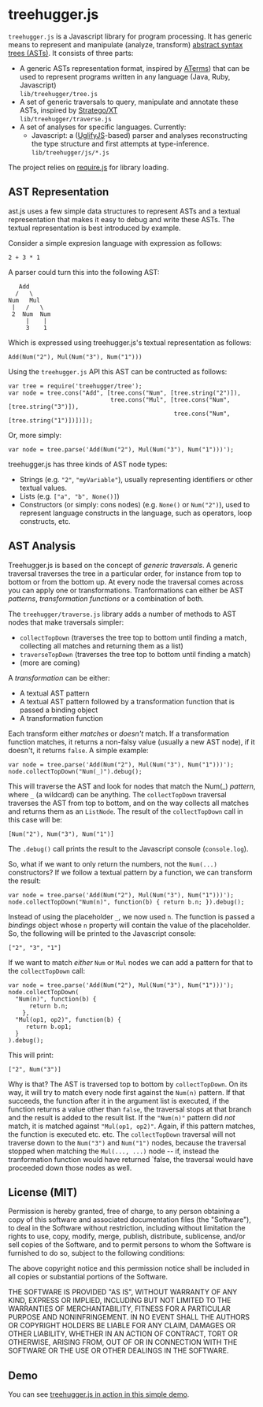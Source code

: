 treehugger.js
=============

`treehugger.js` is a Javascript library for program processing. It
has generic means to represent and manipulate (analyze, transform)
[abstract syntax trees (ASTs)](http://en.wikipedia.org/wiki/Abstract_syntax_tree).
It consists of three parts:

* A generic ASTs representation format, inspired by [ATerms](http://www.meta-environment.org/Meta-Environment/ATerms))
  that can be used to represent programs written in any language (Java, Ruby, Javascript)  
  `lib/treehugger/tree.js`
* A set of generic traversals to query, manipulate and annotate these ASTs,
  inspired by [Stratego/XT](http://strategoxt.org)  
  `lib/treehugger/traverse.js`
* A set of analyses for specific languages. Currently:
  - Javascript: a ([UglifyJS](https://github.com/mishoo/UglifyJS)-based) parser
    and analyses reconstructing the type structure and first attempts at type-inference.  
    `lib/treehugger/js/*.js`

The project relies on [require.js](http://requirejs.org) for library loading.

AST Representation
------------------

ast.js uses a few simple data structures to represent ASTs and a textual representation
that makes it easy to debug and write these ASTs. The textual representation
is best introduced by example.

Consider a simple expresion language with expression as follows:

    2 + 3 * 1

A parser could turn this into the following AST:

       Add
      /   \
    Num   Mul
     |   /   \
     2  Num  Num
         |    |
         3    1

Which is expressed using treehugger.js's textual representation as follows:

    Add(Num("2"), Mul(Num("3"), Num("1")))

Using the `treehugger.js` API this AST can be contructed as follows:

    var tree = require('treehugger/tree');
    var node = tree.cons("Add", [tree.cons("Num", [tree.string("2")]),
                                 tree.cons("Mul", [tree.cons("Num", [tree.string("3")]),
                                                   tree.cons("Num", [tree.string("1")])])]);

Or, more simply:

    var node = tree.parse('Add(Num("2"), Mul(Num("3"), Num("1")))');

treehugger.js has three kinds of AST node types:

* Strings (e.g. `"2"`, `"myVariable"`), usually representing identifiers or other
  textual values.
* Lists (e.g. `["a", "b", None()]`)
* Constructors (or simply: cons nodes) (e.g. `None()` or `Num("2")`), used to represent
  language constructs in the language, such as operators, loop constructs, etc.


AST Analysis
------------

Treehugger.js is based on the concept of _generic traversals_. A generic traversal
traverses the tree in a particular order, for instance from top to bottom or from
the bottom up. At every node the traversal comes across you can apply one or transformations.
Tranformations can either be AST _patterns_, _transformation functions_ or a combination of both.

The `treehugger/traverse.js` library adds a number of methods to AST nodes that make traversals simpler:

* `collectTopDown` (traverses the tree top to bottom until finding a match, collecting all matches and returning them as a list)
* `traverseTopDown` (traverses the tree top to bottom until finding a match)
* (more are coming)

A _transformation_ can be either:

* A textual AST pattern
* A textual AST pattern followed by a transformation function that is passed a binding object
* A transformation function

Each transform either _matches_ or _doesn't_ match. If a transformation function matches,
it returns a non-falsy value (usually a new AST node), if it doesn't, it returns `false`.
A simple example:

    var node = tree.parse('Add(Num("2"), Mul(Num("3"), Num("1")))');
    node.collectTopDown("Num(_)").debug();

This will traverse the AST and look for nodes that match the Num(_) _pattern_,
where `_` (a wildcard) can be anything. The `collectTopDown` traversal traverses
the AST from top to bottom, and on the way collects all matches and returns them
as an `ListNode`. The result of the `collectTopDown` call in this case will be:

    [Num("2"), Num("3"), Num("1")]

The `.debug()` call prints the result to the Javascript console (`console.log`).

So, what if we want to only return the numbers, not the `Num(...)` constructors?
If we follow a textual pattern by a function, we can transform the result:

    var node = tree.parse('Add(Num("2"), Mul(Num("3"), Num("1")))');
    node.collectTopDown("Num(n)", function(b) { return b.n; }).debug();

Instead of using the placeholder `_`, we now used `n`. The function is passed a
_bindings_ object whose `n` property will contain the value of the placeholder.
So, the following will be printed to the Javascript console:

    ["2", "3", "1"]

If we want to match _either_ `Num` or `Mul` nodes we can add a pattern for that
to the `collectTopDown` call:

    var node = tree.parse('Add(Num("2"), Mul(Num("3"), Num("1")))');
    node.collectTopDown(
      "Num(n)", function(b) {
          return b.n;
        },
      "Mul(op1, op2)", function(b) {
         return b.op1;
      }
    ).debug();

This will print:

    ["2", Num("3")]

Why is that? The AST is traversed top to bottom by `collectTopDown`. On its way, it will
try to match every node first against the `Num(n)` pattern. If that succeeds,
the function after it in the argument list is executed, if the function returns
a value other than `false`, the traversal stops at that branch and the result
is added to the result list. If the `"Num(n)"` pattern did _not_ match, it is
matched against `"Mul(op1, op2)"`. Again, if this pattern matches, the function
is executed etc. etc. The `collectTopDown` traversal will not traverse down to the
`Num("3")` and `Num("1")` nodes, because the traversal stopped when matching the
`Mul(..., ...)` node -- if, instead the tranformation function would have returned
`false, the traversal would have proceeded down those nodes as well.

License (MIT)
-------------

Permission is hereby granted, free of charge, to any person obtaining a copy of this
software and associated documentation files (the "Software"), to deal in the Software
without restriction, including without limitation the rights to use, copy, modify,
merge, publish, distribute, sublicense, and/or sell copies of the Software, and to
permit persons to whom the Software is furnished to do so, subject to the following
conditions:

The above copyright notice and this permission notice shall be included in all copies
or substantial portions of the Software.

THE SOFTWARE IS PROVIDED "AS IS", WITHOUT WARRANTY OF ANY KIND, EXPRESS OR IMPLIED,
INCLUDING BUT NOT LIMITED TO THE WARRANTIES OF MERCHANTABILITY, FITNESS FOR A
PARTICULAR PURPOSE AND NONINFRINGEMENT. IN NO EVENT SHALL THE AUTHORS OR COPYRIGHT
HOLDERS BE LIABLE FOR ANY CLAIM, DAMAGES OR OTHER LIABILITY, WHETHER IN AN ACTION
OF CONTRACT, TORT OR OTHERWISE, ARISING FROM, OUT OF OR IN CONNECTION WITH THE
SOFTWARE OR THE USE OR OTHER DEALINGS IN THE SOFTWARE.

Demo
----

You can see [treehugger.js in action in this simple demo](http://ajaxorg.github.com/treehugger/test.html).